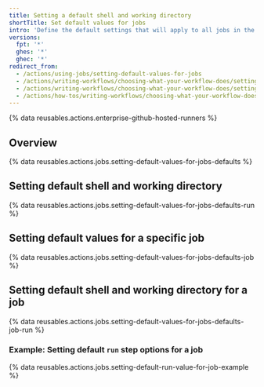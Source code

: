 ```yaml
---
title: Setting a default shell and working directory
shortTitle: Set default values for jobs
intro: 'Define the default settings that will apply to all jobs in the workflow, or all steps in a job.'
versions:
  fpt: '*'
  ghes: '*'
  ghec: '*'
redirect_from:
  - /actions/using-jobs/setting-default-values-for-jobs
  - /actions/writing-workflows/choosing-what-your-workflow-does/setting-default-values-for-jobs
  - /actions/writing-workflows/choosing-what-your-workflow-does/setting-a-default-shell-and-working-directory
  - /actions/how-tos/writing-workflows/choosing-what-your-workflow-does/setting-a-default-shell-and-working-directory
---
```


{% data reusables.actions.enterprise-github-hosted-runners %}

## Overview

{% data reusables.actions.jobs.setting-default-values-for-jobs-defaults %}

## Setting default shell and working directory

{% data reusables.actions.jobs.setting-default-values-for-jobs-defaults-run %}

## Setting default values for a specific job

{% data reusables.actions.jobs.setting-default-values-for-jobs-defaults-job %}

## Setting default shell and working directory for a job

{% data reusables.actions.jobs.setting-default-values-for-jobs-defaults-job-run %}

### Example: Setting default `run` step options for a job

{% data reusables.actions.jobs.setting-default-run-value-for-job-example %}
